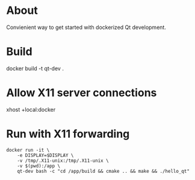 # About

Convienient way to get started with dockerized Qt development.

# Build

docker build -t qt-dev .

# Allow X11 server connections

xhost +local:docker

# Run with X11 forwarding

```
docker run -it \
    -e DISPLAY=$DISPLAY \
    -v /tmp/.X11-unix:/tmp/.X11-unix \
    -v $(pwd):/app \
    qt-dev bash -c "cd /app/build && cmake .. && make && ./hello_qt"
```
